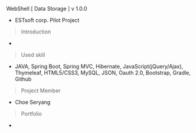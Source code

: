 WebShell [ Data Storage ] v 1.0.0

- ESTsoft corp. Pilot Project

> Introduction

- 

> Used skill

- JAVA, Spring Boot, Spring MVC, Hibernate, JavaScript(jQuery/Ajax), Thymeleaf, HTML5/CSS3, MySQL, JSON, Oauth 2.0, Bootstrap, Gradle, Github

> Project Member 

- Choe Seryang

> Portfolio

- 
